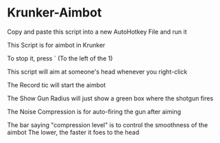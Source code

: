 # Krunker-Aimbot

Copy and paste this script into a new AutoHotkey File and run it

This Script is for aimbot in Krunker

To stop it, press ` (To the left of the 1)

This script will aim at someone's head whenever you right-click

The Record tic will start the aimbot

The Show Gun Radius will just show a green box where the shotgun fires

The Noise Compression is for auto-firing the gun after aiming

The bar saying "compression level" is to control the smoothness of the aimbot
The lower, the faster it foes to the head
